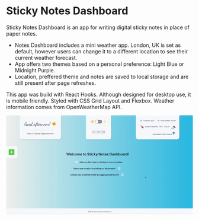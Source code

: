 # Sticky Notes Dashboard

Sticky Notes Dashboard is an app for writing digital sticky notes in place of paper notes. 

* Notes Dashboard includes a mini weather app. London, UK is set as default, however users can change it to a different location to see their current weather forecast. 
* App offers two themes based on a personal preference: Light Blue or Midnight Purple. 
* Location, preffered theme and notes are saved to local storage and are still present after page refreshes. 

This app was build with React Hooks. Although designed for desktop use, it is mobile friendly. Styled with CSS Grid Layout and Flexbox. Weather information comes from OpenWeatherMap API. 

![demo](demo.gif)

